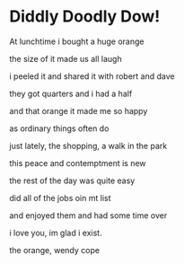 # Diddly Doodly Dow!

At lunchtime i bought a huge orange  

the size of it made us all laugh  

i peeled it and shared it with robert and dave  

they got quarters and i had a half  

and that orange it made me so happy  

as ordinary things often do  

just lately, the shopping, a walk in the park  

this peace and contemptment is new  

the rest of the day was quite easy  

did all of the jobs oin mt list  

and enjoyed them and had some time over  

i love you, im glad i exist.  

the orange, wendy cope
